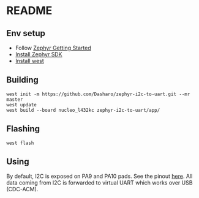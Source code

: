 # README

## Env setup

* Follow
  [Zephyr Getting Started](https://docs.zephyrproject.org/latest/develop/getting_started/installation_linux.html#installation-linux)
* [Install Zephyr SDK](https://docs.zephyrproject.org/latest/develop/toolchains/zephyr_sdk.html#install-zephyr-sdk-on-linux)
* [Install west](https://docs.zephyrproject.org/latest/develop/west/install.html)

## Building

```
west init -m https://github.com/Dasharo/zephyr-i2c-to-uart.git --mr master
west update
west build --board nucleo_l432kc zephyr-i2c-to-uart/app/
```

## Flashing

```
west flash
```

## Using

By default, I2C is exposed on PA9 and PA10 pads. See the pinout
[here](https://os.mbed.com/platforms/ST-Nucleo-L432KC/). All data coming from
I2C is forwarded to virtual UART which works over USB (CDC-ACM).
